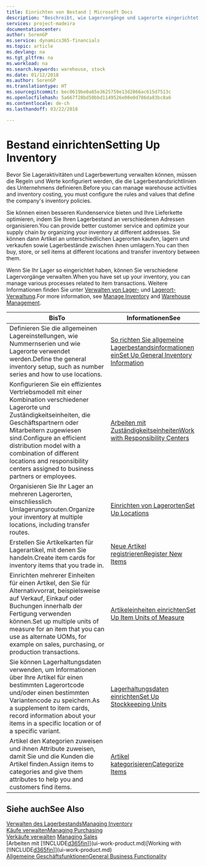 ```yaml
---
title: Einrichten von Bestand | Microsoft Docs
description: "Beschreibt, wie Lagervorgänge und Lagerorte eingerichtet werden, einschliesslich Umlagerungsrouten und Standorte wie Lagerorte."
services: project-madeira
documentationcenter: 
author: SorenGP
ms.service: dynamics365-financials
ms.topic: article
ms.devlang: na
ms.tgt_pltfrm: na
ms.workload: na
ms.search.keywords: warehouse, stock
ms.date: 01/12/2018
ms.author: SorenGP
ms.translationtype: HT
ms.sourcegitcommit: bec0619be0a65e3625759e13d2866ac615d7513c
ms.openlocfilehash: 5a667f28bd50bbd1149526e08e0d786da83bc8a6
ms.contentlocale: de-ch
ms.lasthandoff: 03/22/2018

---
```

# <a name="setting-up-inventory"></a><span data-ttu-id="f4093-103">Bestand einrichten</span><span class="sxs-lookup"><span data-stu-id="f4093-103">Setting Up Inventory</span></span>
<span data-ttu-id="f4093-104">Bevor Sie Lageraktivitäten und Lagerbewertung verwalten können, müssen die Regeln und Werte konfiguriert werden, die die Lagerbestandsrichtlinien des Unternehmens definieren.</span><span class="sxs-lookup"><span data-stu-id="f4093-104">Before you can manage warehouse activities and inventory costing, you must configure the rules and values that define the company's inventory policies.</span></span>

<span data-ttu-id="f4093-105">Sie können einen besseren Kundenservice bieten und Ihre Lieferkette optimieren, indem Sie Ihren Lagerbestand an verschiedenen Adressen organisieren.</span><span class="sxs-lookup"><span data-stu-id="f4093-105">You can provide better customer service and optimize your supply chain by organizing your inventory at different addresses.</span></span> <span data-ttu-id="f4093-106">Sie können dann Artikel an unterschiedlichen Lagerorten kaufen, lagern und verkaufen sowie Lagerbestände zwischen ihnen umlagern.</span><span class="sxs-lookup"><span data-stu-id="f4093-106">You can then buy, store, or sell items at different locations and transfer inventory between them.</span></span>

<span data-ttu-id="f4093-107">Wenn Sie Ihr Lager so eingerichtet haben, können Sie verschiedene Lagervorgänge verwalten.</span><span class="sxs-lookup"><span data-stu-id="f4093-107">When you have set up your inventory, you can manage various processes related to item transactions.</span></span> <span data-ttu-id="f4093-108">Weitere Informationen finden Sie unter [Verwalten von Lager-](inventory-manage-inventory.md) und [Lagerort-Verwaltung](warehouse-manage-warehouse.md).</span><span class="sxs-lookup"><span data-stu-id="f4093-108">For more information, see [Manage Inventory](inventory-manage-inventory.md) and [Warehouse Management](warehouse-manage-warehouse.md).</span></span>

| <span data-ttu-id="f4093-109">Bis</span><span class="sxs-lookup"><span data-stu-id="f4093-109">To</span></span> | <span data-ttu-id="f4093-110">Informationen</span><span class="sxs-lookup"><span data-stu-id="f4093-110">See</span></span> |
| --- | --- |
| <span data-ttu-id="f4093-111">Definieren Sie die allgemeinen Lagereinstellungen, wie Nummernserien und wie Lagerorte verwendet werden.</span><span class="sxs-lookup"><span data-stu-id="f4093-111">Define the general inventory setup, such as number series and how to use locations.</span></span> |[<span data-ttu-id="f4093-112">So richten Sie allgemeine Lagerbestandsinformationen ein</span><span class="sxs-lookup"><span data-stu-id="f4093-112">Set Up General Inventory Information</span></span>](inventory-how-setup-general.md) |
|<span data-ttu-id="f4093-113">Konfigurieren Sie ein effizientes Vertriebsmodell mit einer Kombination verschiedener Lagerorte und Zuständigkeitseinheiten, die Geschäftspartnern oder Mitarbeitern zugewiesen sind.</span><span class="sxs-lookup"><span data-stu-id="f4093-113">Configure an efficient distribution model with a combination of different locations and responsibility centers assigned to business partners or employees.</span></span>|[<span data-ttu-id="f4093-114">Arbeiten mit Zuständigkeitseinheiten</span><span class="sxs-lookup"><span data-stu-id="f4093-114">Work with Responsibility Centers</span></span>](inventory-responsibility-centers.md)|
| <span data-ttu-id="f4093-115">Organisieren Sie Ihr Lager an mehreren Lagerorten, einschliesslich Umlagerungsrouten.</span><span class="sxs-lookup"><span data-stu-id="f4093-115">Organize your inventory at multiple locations, including transfer routes.</span></span> |[<span data-ttu-id="f4093-116">Einrichten von Lagerorten</span><span class="sxs-lookup"><span data-stu-id="f4093-116">Set Up Locations</span></span>](inventory-how-register-new-items.md) |
| <span data-ttu-id="f4093-117">Erstellen Sie Artikelkarten für Lagerartikel, mit denen Sie handeln.</span><span class="sxs-lookup"><span data-stu-id="f4093-117">Create item cards for inventory items that you trade in.</span></span> |[<span data-ttu-id="f4093-118">Neue Artikel registrieren</span><span class="sxs-lookup"><span data-stu-id="f4093-118">Register New Items</span></span>](inventory-how-register-new-items.md) |
|<span data-ttu-id="f4093-119">Einrichten mehrerer Einheiten für einen Artikel, den Sie für Alternativvorrat, beispielsweise auf Verkauf, Einkauf oder Buchungen innerhalb der Fertigung verwenden können.</span><span class="sxs-lookup"><span data-stu-id="f4093-119">Set up multiple units of measure for an item that you can use as alternate UOMs, for example on sales, purchasing, or production transactions.</span></span>|[<span data-ttu-id="f4093-120">Artikeleinheiten einrichten</span><span class="sxs-lookup"><span data-stu-id="f4093-120">Set Up Item Units of Measure</span></span>](inventory-how-setup-units-of-measure.md)|
|<span data-ttu-id="f4093-121">Sie können Lagerhaltungsdaten verwenden, um Informationen über Ihre Artikel für einen bestimmten Lagerortcode und/oder einen bestimmten Variantencode zu speichern.</span><span class="sxs-lookup"><span data-stu-id="f4093-121">As a supplement to item cards, record information about your items in a specific location or of a specific variant.</span></span>|[<span data-ttu-id="f4093-122">Lagerhaltungsdaten einrichten</span><span class="sxs-lookup"><span data-stu-id="f4093-122">Set Up Stockkeeping Units</span></span>](inventory-how-to-set-up-stockkeeping-units.md)|
| <span data-ttu-id="f4093-123">Artikel den Kategorien zuweisen und ihnen Attribute zuweisen, damit Sie und die Kunden die Artikel finden.</span><span class="sxs-lookup"><span data-stu-id="f4093-123">Assign items to categories and give them attributes to help you and customers find items.</span></span> |[<span data-ttu-id="f4093-124">Artikel kategorisieren</span><span class="sxs-lookup"><span data-stu-id="f4093-124">Categorize Items</span></span>](inventory-how-categorize-items.md) |

## <a name="see-also"></a><span data-ttu-id="f4093-125">Siehe auch</span><span class="sxs-lookup"><span data-stu-id="f4093-125">See Also</span></span>
[<span data-ttu-id="f4093-126">Verwalten des Lagerbestands</span><span class="sxs-lookup"><span data-stu-id="f4093-126">Managing Inventory</span></span>](inventory-manage-inventory.md)  
[<span data-ttu-id="f4093-127">Käufe verwalten</span><span class="sxs-lookup"><span data-stu-id="f4093-127">Managing Purchasing</span></span>](purchasing-manage-purchasing.md)  
<span data-ttu-id="f4093-128">[Verkäufe verwalten](sales-manage-sales.md)  </span><span class="sxs-lookup"><span data-stu-id="f4093-128">[Managing Sales](sales-manage-sales.md)  </span></span>  
<span data-ttu-id="f4093-129">[Arbeiten mit [!INCLUDE[d365fin](includes/d365fin_md.md)]](ui-work-product.md)</span><span class="sxs-lookup"><span data-stu-id="f4093-129">[Working with [!INCLUDE[d365fin](includes/d365fin_md.md)]](ui-work-product.md)</span></span>  
[<span data-ttu-id="f4093-130">Allgemeine Geschäftsfunktionen</span><span class="sxs-lookup"><span data-stu-id="f4093-130">General Business Functionality</span></span>](ui-across-business-areas.md)

